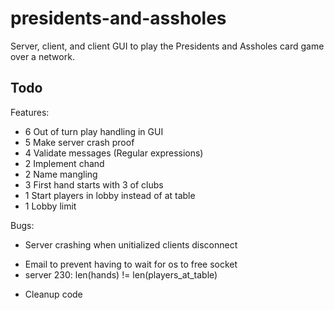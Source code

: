 presidents-and-assholes
=======================

Server, client, and client GUI to play the Presidents and Assholes card game over a network.

Todo
---

Features:
- 6 Out of turn play handling in GUI
- 5 Make server crash proof
- 4 Validate messages (Regular expressions)
- 2 Implement chand
- 2 Name mangling
- 3 First hand starts with 3 of clubs
- 1 Start players in lobby instead of at table
- 1 Lobby limit

Bugs:
- Server crashing when unitialized clients disconnect
+ Email to prevent having to wait for os to free socket
+ server 230: len(hands) != len(players_at_table)
- Cleanup code
